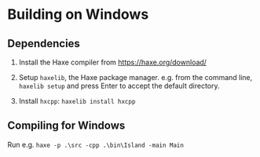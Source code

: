 # Building on Windows

## Dependencies

1. Install the Haxe compiler from https://haxe.org/download/

2. Setup `haxelib`, the Haxe package manager. e.g. from the command line, `haxelib setup` and press Enter to accept the default directory.

3. Install `hxcpp`: `haxelib install hxcpp`

## Compiling for Windows

Run e.g. `haxe -p .\src -cpp .\bin\Island -main Main`